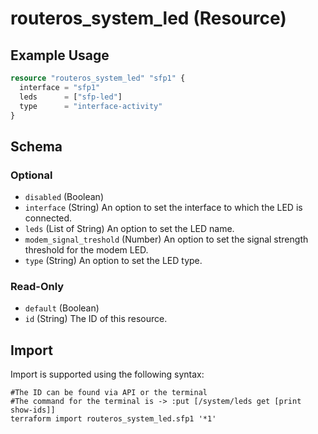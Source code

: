 # routeros_system_led (Resource)


## Example Usage
```terraform
resource "routeros_system_led" "sfp1" {
  interface = "sfp1"
  leds      = ["sfp-led"]
  type      = "interface-activity"
}
```

<!-- schema generated by tfplugindocs -->
## Schema

### Optional

- `disabled` (Boolean)
- `interface` (String) An option to set the interface to which the LED is connected.
- `leds` (List of String) An option to set the LED name.
- `modem_signal_treshold` (Number) An option to set the signal strength threshold for the modem LED.
- `type` (String) An option to set the LED type.

### Read-Only

- `default` (Boolean)
- `id` (String) The ID of this resource.

## Import
Import is supported using the following syntax:
```shell
#The ID can be found via API or the terminal
#The command for the terminal is -> :put [/system/leds get [print show-ids]]
terraform import routeros_system_led.sfp1 '*1'
```
